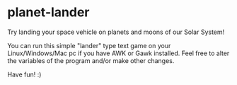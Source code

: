 # planet-lander
Try landing your space vehicle on planets and moons of our Solar System!

You can run this simple "lander" type text game on your Linux/Windows/Mac pc if you have AWK or Gawk installed.
Feel free to alter the variables of the program and/or make other changes.

Have fun! :)
